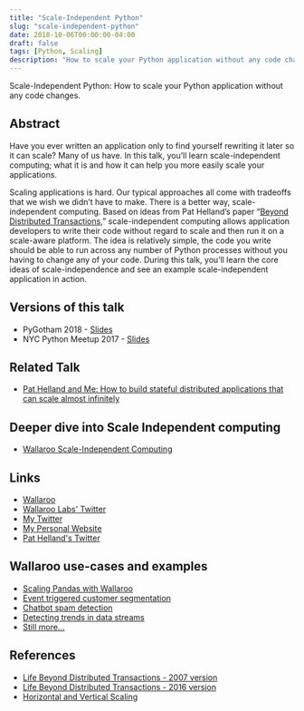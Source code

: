 ```yaml
---
title: "Scale-Independent Python"
slug: "scale-independent-python"
date: 2018-10-06T00:00:00-04:00
draft: false
tags: [Python, Scaling]
description: "How to scale your Python application without any code changes."
---
```

Scale-Independent Python: How to scale your Python application without any code changes.

## Abstract

Have you ever written an application only to find yourself rewriting it later so it can scale? Many of us have. In this talk, you’ll learn scale-independent computing; what it is and how it can help you more easily scale your applications.

Scaling applications is hard. Our typical approaches all come with tradeoffs that we wish we didn’t have to make. There is a better way, scale-independent computing. Based on ideas from Pat Helland’s paper “[Beyond Distributed Transactions](https://queue.acm.org/detail.cfm?id=3025012),” scale-independent computing allows application developers to write their code without regard to scale and then run it on a scale-aware platform. The idea is relatively simple, the code you write should be able to run across any number of Python processes without you having to change any of your code. During this talk, you’ll learn the core ideas of scale-independence and see an example scale-independent application in action.

## Versions of this talk

* PyGotham 2018 - [Slides](https://speakerdeck.com/seantallen/scale-independent-python)
* NYC Python Meetup 2017 - [Slides](https://speakerdeck.com/seantallen/scale-agnostic-python)

## Related Talk

* [Pat Helland and Me: How to build stateful distributed applications that can scale almost infinitely](/talks/pat-helland-and-me)

## Deeper dive into Scale Independent computing

* [Wallaroo Scale-Independent Computing](https://vimeo.com/270509076)

## Links

* [Wallaroo](https://github.com/wallaroolabs/wallaroo)
* [Wallaroo Labs' Twitter](https://twitter.com/wallaroolabs)
* [My Twitter](https://twitter.com/seantallen)
* [My Personal Website](https://www.seantallen.com/)
* [Pat Helland's Twitter](https://twitter.com/pathelland)

## Wallaroo use-cases and examples

- [Scaling Pandas with Wallaroo](https://blog.wallaroolabs.com/2018/09/make-python-pandas-go-fast/)
- [Event triggered customer segmentation](https://blog.wallaroolabs.com/2018/07/event-triggered-customer-segmentation/)
- [Chatbot spam detection](https://blog.wallaroolabs.com/2018/07/detecting-spam-as-it-happens-getting-erlang-and-python-working-together-with-wallaroo/)
- [Detecting trends in data streams](https://blog.wallaroolabs.com/2018/06/stream-processing-trending-hashtags-and-wallaroo/)
- [Still more...](https://blog.wallaroolabs.com/categories/wallaroo-in-action/)

## References

* [Life Beyond Distributed Transactions - 2007 version](http://www-db.cs.wisc.edu/cidr/cidr2007/papers/cidr07p15.pdf)
* [Life Beyond Distributed Transactions - 2016 version](https://queue.acm.org/detail.cfm?id=3025012)
* [Horizontal and Vertical Scaling](https://en.wikipedia.org/wiki/Scalability#Horizontal_and_vertical_scaling)
